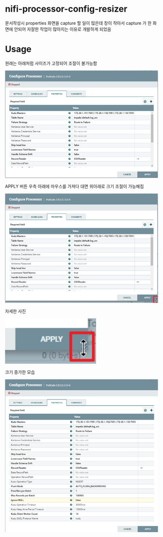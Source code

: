 # nifi-processor-config-resizer

문서작성시 properties 화면을 capture 할 일이 많은데 창이 작아서 capture 가 한 화면에 안되어 자잘한 작업이 많아지는 이유로 개발하게 되었음

# Usage

원래는 아래처럼 사이즈가 고정되어 조절이 불가능함

![default Configure Processor](./screenshots/img00.png)

APPLY 버튼 우측 아래에 마우스를 가져다 대면 위아래로 크기 조절이 가능해짐

![Button Vertical Cursor](./screenshots/img01.png)

자세한 사진

<img src="./screenshots/img02.png" alt="Detail Button Vertical Cursor" style="width:300px;"/>

크기 증가한 모습

![Resized Configure Processor](./screenshots/img03.png)
